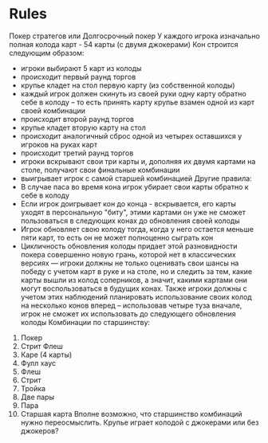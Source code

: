 Rules
==================

Покер стратегов или Долгосрочный покер
У каждого игрока изначально полная колода карт - 54 карты (с двумя джокерами)
Кон строится следующим образом:
- игроки выбирают 5 карт из колоды
- происходит первый раунд торгов
- крупье кладет на стол первую карту (из собственной колоды)
- каждый игрок должен скинуть из своей руки одну карту обратно себе в колоду – то есть принять карту крупье взамен одной из карт своей комбинации
- происходит второй раунд торгов
- крупье кладет вторую карту на стол
- происходит аналогичный сброс одной из четырех оставшихся у игроков на руках карт
- происходит третий раунд торгов
- игроки вскрывают свои три карты и, дополняя их двумя картами на столе, получают свои финальные комбинации
- выигрывает игрок с самой старшей комбинацией
Другие правила:
- В случае паса во время кона игрок убирает свои карты обратно к себе в колоду
- Если игрок доигрывает кон до конца - вскрывается, его карты уходят в персональную "биту", этими картами он уже не сможет пользоваться в следующих конах до обновления своей колоды
- Игрок обновляет свою колоду тогда, когда у него остается меньше пяти карт, то есть он не может полноценно сыграть кон
- Цикличность обновления колоды придает этой разновидности покера совершенно новую грань, которой нет в классических версиях — игроки должны не только оценивать свои шансы на победу с учетом карт в руке и на столе, но и следить за тем, какие карты вышли из колод соперников, а значит, какими картами они могут воспользоваться в будущих конах.  Также игроки должны с учетом этих наблюдений планировать использование своих колод на несколько конов вперед – использовав четыре туза вначале, игрок не сможет их использовать до следующего обновления колоды
Комбинации по старшинству:
1) Покер
2) Стрит Флеш
3) Каре (4 карты)
4) Фулл хаус
5) Флеш
6) Стрит
7) Тройка
8) Две пары
9) Пара
10) Старшая карта
Вполне возможно, что старшинство комбинаций нужно переосмыслить.
Крупье играет колодой с джокерами или без джокеров?
